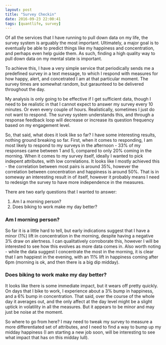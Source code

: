 ```yaml
---
layout: post
title: "Survey Checkin"
date: 2016-09-23 22:00:41
tags: [quantlife, survey]
---
```


Of all the services that I have running to pull down data on my life, the survey system is arguably the most important.  Ultimately, a major goal is to eventually be able to predict things like my happiness and concentration, and perhaps even help guide them.  As such, finding a high quality way to pull down data on my mental state is important.

To achieve this, I have a very simple service that periodically sends me a predefined survey in a text message, to which I respond with measures for how happy, alert, and concetrated I am at that particular moment.  The survey times are somewhat random, but garaunteed to be delivered throughout the day.

My analysis is only going to be effective if I get sufficient data, though I need to be realistic in that I cannot expect to answer my survey every 10 minutes.   Or even every couple of hours.  Realistically, sometimes I just do not want to respond.  The survey system understands this, and through a response feedback loop will decrease or increase its question frequency based on my engagement level.

So, that said, what does it look like so far?  I have some interesting results, nothing ground breaking so far.  First, when it comes to responding, I am most likely to respond to my surveys in the afternoon - 33% of my responses came between 1 and 5, compared to only 20% coming in the morning.  When it comes to my survey itself, ideally I wanted to pick indepent attributes, with low correlations.  It looks like I mostly achieved this - the correlation between most pairs is around 35%, however the correlation between concentration and happiness is around 50%.  That is in someway an interesting result in of itself, however it probably means I need to redesign the survey to have more independence in the measures.

There are two early questions that I wanted to answer:
1. Am I a morning person?
2. Does biking to work make my day better?

### Am I morning person?
So far it is a little hard to tell, but early indications suggest that I have a minor (1%) lift in concentration in the morning, despite having a negative 3% draw on alertness.  I can qualitatively corroborate this, however I will be interested to see how this evolves as more data comes in.  Also worth noting - while the data suggest I concentrate the most in the morning, it is clear that I am happiest in the evening, with an 11% lift in happiness coming after 6pm (morning is ok, and then there is a big dip midday).

### Does biking to work make my day better?
It looks like there is some immediate impact, but it wears off pretty quickly.  On days that I bike to work, I experience about a 3% bump in happiness, and a 6% bump in concentration.  That said, over the course of the whole day it averages out, and the only affect at the day level might be a slight uptick in volatility in all the measures.  But it appears to be minor and may just be noise at the moment.

So where to go from here?  I may need to tweak my survey to measure a more differentiated set of attributes, and I need to find a way to bump up my midday happiness (I am starting a new job soon, will be interesting to see what impact that has on this midday lull).
